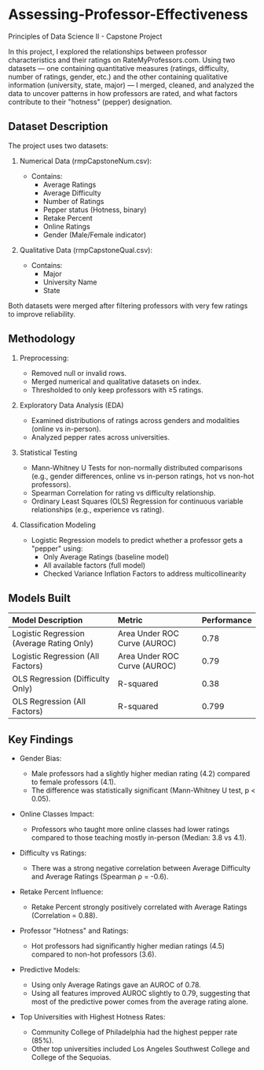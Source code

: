 # Assessing-Professor-Effectiveness
Principles of Data Science II - Capstone Project

In this project, I explored the relationships between professor characteristics and their ratings on RateMyProfessors.com. Using two datasets — one containing quantitative measures (ratings, difficulty, number of ratings, gender, etc.) and the other containing qualitative information (university, state, major) — I merged, cleaned, and analyzed the data to uncover patterns in how professors are rated, and what factors contribute to their "hotness" (pepper) designation.

## Dataset Description
The project uses two datasets:

1. Numerical Data (rmpCapstoneNum.csv):
    - Contains:
         - Average Ratings
         - Average Difficulty
         - Number of Ratings
         - Pepper status (Hotness, binary)
         - Retake Percent
         - Online Ratings
         - Gender (Male/Female indicator)

  2. Qualitative Data (rmpCapstoneQual.csv):
       - Contains: 
          - Major
          - University Name
          - State

Both datasets were merged after filtering professors with very few ratings to improve reliability.

## Methodology 
1. Preprocessing:
   - Removed null or invalid rows.
   - Merged numerical and qualitative datasets on index.
   - Thresholded to only keep professors with ≥5 ratings.

2. Exploratory Data Analysis (EDA)
   - Examined distributions of ratings across genders and modalities (online vs in-person).
   - Analyzed pepper rates across universities.

3. Statistical Testing
   - Mann-Whitney U Tests for non-normally distributed comparisons (e.g., gender differences, online vs in-person ratings, hot vs non-hot professors).
   - Spearman Correlation for rating vs difficulty relationship.
   - Ordinary Least Squares (OLS) Regression for continuous variable relationships (e.g., experience vs rating).

4. Classification Modeling
   - Logistic Regression models to predict whether a professor gets a "pepper" using:
       - Only Average Ratings (baseline model)
       - All available factors (full model)
       - Checked Variance Inflation Factors to address multicollinearity

## Models Built

| Model Description                         | Metric                     | Performance |
|:------------------------------------------|:---------------------------|:------------|
| Logistic Regression (Average Rating Only) | Area Under ROC Curve (AUROC) | 0.78        |
| Logistic Regression (All Factors)         | Area Under ROC Curve (AUROC) | 0.79        |
| OLS Regression (Difficulty Only)          | R-squared                   | 0.38        |
| OLS Regression (All Factors)              | R-squared                   | 0.799       |

## Key Findings
- Gender Bias:
  - Male professors had a slightly higher median rating (4.2) compared to female professors (4.1).
  - The difference was statistically significant (Mann-Whitney U test, p < 0.05).

- Online Classes Impact:
  - Professors who taught more online classes had lower ratings compared to those teaching mostly in-person (Median: 3.8 vs 4.1).

- Difficulty vs Ratings:
  - There was a strong negative correlation between Average Difficulty and Average Ratings (Spearman ρ = -0.6).

- Retake Percent Influence:
  - Retake Percent strongly positively correlated with Average Ratings (Correlation = 0.88).

- Professor "Hotness" and Ratings:
  - Hot professors had significantly higher median ratings (4.5) compared to non-hot professors (3.6).

- Predictive Models:
  - Using only Average Ratings gave an AUROC of 0.78.
  - Using all features improved AUROC slightly to 0.79, suggesting that most of the predictive power comes from the average rating alone.

- Top Universities with Highest Hotness Rates:
  - Community College of Philadelphia had the highest pepper rate (85%).
  - Other top universities included Los Angeles Southwest College and College of the Sequoias.



